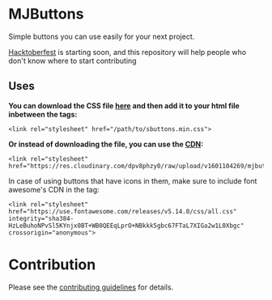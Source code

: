# MJButtons
Simple buttons you can use easily for your next project.

[Hacktoberfest](https://hacktoberfest.digitalocean.com/) is starting soon, and this repository will help people who don't know where to start contributing

## Uses

**You can download the CSS file [here](http://www.manojcse.me/mjbutton.html) and then add it to your html file inbetween the <head> tags:**
  
  ```
  <link rel="stylesheet" href="/path/to/sbuttons.min.css"> 
  ```
  
**Or instead of downloading the file, you can use the [CDN](https://en.wikipedia.org/wiki/Content_delivery_network):**

```
<link rel="stylesheet" href="https://res.cloudinary.com/dpv8phzy0/raw/upload/v1601104269/mjbuttons.min.css">
```

In case of using buttons that have icons in them, make sure to include font awesome's CDN in the <head> tag:
  
  ```
  <link rel="stylesheet" href="https://use.fontawesome.com/releases/v5.14.0/css/all.css" integrity="sha384-HzLeBuhoNPvSl5KYnjx0BT+WB0QEEqLprO+NBkkk5gbc67FTaL7XIGa2w1L0Xbgc"          crossorigin="anonymous">
   ```
   
   # Contribution
   Please see the [contributing guidelines](https://github.com/mjmaurya/MJButtons/blob/master/CONTRIBUTION.md) for details.
